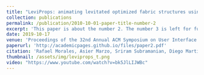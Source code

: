 ```yaml
---
title: "LeviProps: animating levitated optimized fabric structures using holographic acoustic tweezers"
collection: publications
permalink: /publication/2010-10-01-paper-title-number-2
excerpt: 'This paper is about the number 2. The number 3 is left for future work.'
date: 2019-10-17
venue: 'Proceedings of the 32nd Annual ACM Symposium on User Interface Software and Technology'
paperurl: 'http://academicpages.github.io/files/paper2.pdf'
citation: 'Rafael Morales, Asier Marzo, Sriram Subramanian, Diego Martínez'
thumbnail: /assets/img/leviprops_t.png
video: "https://www.youtube.com/watch?v=bk5JlLIJWBc"
---
```

